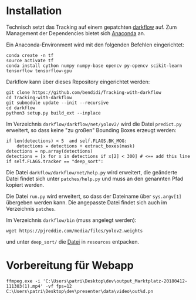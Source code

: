 Installation
============

Technisch setzt das Tracking auf einem gepatchten [darkflow](https://github.com/thtrieu/darkflow/tree/master/darkflow) auf. Zum Management der Dependencies bietet sich [Anaconda](http://anaconda.org/) an.

Ein Anaconda-Environment wird mit den folgenden Befehlen eingerichtet:

    conda create -n tf
    source activate tf
    conda install cython numpy numpy-base opencv py-opencv scikit-learn tensorflow tensorflow-gpu

Darkflow kann über dieses Repository eingerichtet werden:

    git clone https://github.com/bendidi/Tracking-with-darkflow
    cd Tracking-with-darkflow
    git submodule update --init --recursive
    cd darkflow
    python3 setup.py build_ext --inplace

Im Verzeichnis `darkflow/darkflow/net/yolov2/` wird die Datei `predict.py` erweitert, so dass keine "zu großen" Bounding Boxes erzeugt werden:

    if len(detections) < 5  and self.FLAGS.BK_MOG:
    	detections = detections + extract_boxes(mask)
    detections = np.array(detections)
    detections = [x for x in detections if x[2] < 300] # <== add this line
    if self.FLAGS.tracker == "deep_sort":

Die Datei `darkflow/darkflow/net/help.py` wird erweitert, die geänderte Datei findet sich unter `patches/help.py` und muss an den genannten Pfad kopiert werden.

Die Datei `run.py` wird erweitert, so dass der Dateiname über `sys.argv[1]` übergeben werden kann. Die angepasste Datei findet sich auch im Verzeichnis `patches`.

Im Verzeichnis `darkflow/bin` (muss angelegt werden):

    wget https://pjreddie.com/media/files/yolov2.weights

und unter `deep_sort/` die [Datei](https://drive.google.com/file/d/1eXm0EB8r4BywqHJzaorXTSOkIfFdTq59/view) in `resources` entpacken.

Vorbereitung für Webapp
=======================

    ffmpeg.exe -i 'C:\Users\patri\Desktop\dev\output_Marktplatz-20180412-111303(1).mp4' -vf fps=12 C:\Users\patri\Desktop\dev\presenter\data\video\out%d.pn
